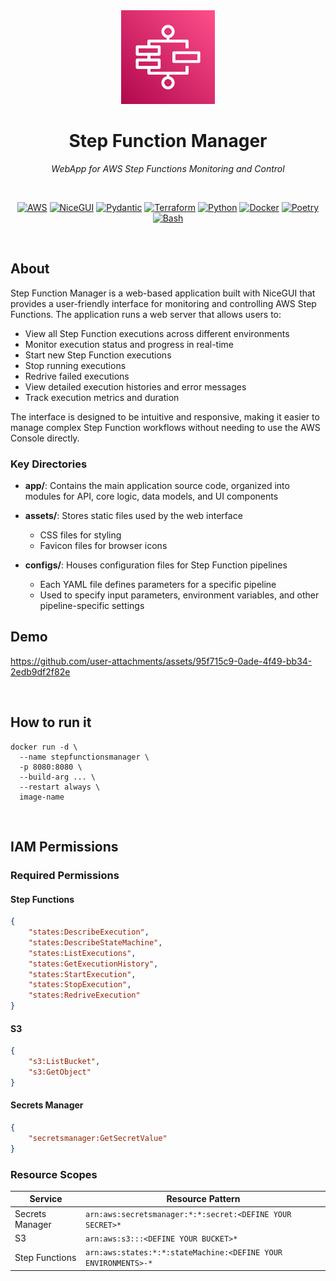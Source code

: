 <div align="center">
  <img src="docs/logo.svg" width="150px" alt="Logo">

  <h1>Step Function Manager</h1>
  
  <p><em>WebApp for AWS Step Functions Monitoring and Control</em></p>

  <br/>

  <p>
    <a href="#"><img src="https://img.shields.io/badge/AWS-232F3E?style=for-the-badge&logo=aws&logoColor=white" alt="AWS"></a>
    <a href="#"><img src="https://img.shields.io/badge/NiceGUI-3B82F6?style=for-the-badge&logo=python&logoColor=white" alt="NiceGUI"></a>
    <a href="#"><img src="https://img.shields.io/badge/Pydantic-E92063?style=for-the-badge&logo=Pydantic&logoColor=white" alt="Pydantic"></a>
    <a href="#"><img src="https://img.shields.io/badge/Terraform-7B42BC?style=for-the-badge&logo=Terraform&logoColor=white" alt="Terraform"></a>
    <a href="#"><img src="https://img.shields.io/badge/Python-3776AB?style=for-the-badge&logo=Python&logoColor=white" alt="Python"></a>
    <a href="#"><img src="https://img.shields.io/badge/Docker-2496ED?style=for-the-badge&logo=Docker&logoColor=white" alt="Docker"></a>
    <a href="#"><img src="https://img.shields.io/badge/Poetry-60A5FA?style=for-the-badge&logo=Poetry&logoColor=white" alt="Poetry"></a>
    <a href="#"><img src="https://img.shields.io/badge/GNU%20Bash-4EAA25?style=for-the-badge&logo=GNU-Bash&logoColor=white" alt="Bash"></a>
  </p>

  <br/>
  
</div>

<div>

## About

Step Function Manager is a web-based application built with NiceGUI that provides a user-friendly interface for monitoring and controlling AWS Step Functions. The application runs a web server that allows users to:

- View all Step Function executions across different environments
- Monitor execution status and progress in real-time
- Start new Step Function executions
- Stop running executions
- Redrive failed executions
- View detailed execution histories and error messages
- Track execution metrics and duration

The interface is designed to be intuitive and responsive, making it easier to manage complex Step Function workflows without needing to use the AWS Console directly.

</div>


<div>

### Key Directories

- **app/**: Contains the main application source code, organized into modules for API, core logic, data models, and UI components
  
- **assets/**: Stores static files used by the web interface
  - CSS files for styling
  - Favicon files for browser icons
  
- **configs/**: Houses configuration files for Step Function pipelines
  - Each YAML file defines parameters for a specific pipeline
  - Used to specify input parameters, environment variables, and other pipeline-specific settings
  
</div>

<div>

## Demo

https://github.com/user-attachments/assets/95f715c9-0ade-4f49-bb34-2edb9df2f82e


</div>

<br/>

<div>

## How to run it

```shell
docker run -d \
  --name stepfunctionsmanager \
  -p 8080:8080 \
  --build-arg ... \
  --restart always \
  image-name
```

</div>

<br/>

<div>

## IAM Permissions

### Required Permissions

#### Step Functions
```json
{
    "states:DescribeExecution",
    "states:DescribeStateMachine",
    "states:ListExecutions",
    "states:GetExecutionHistory",
    "states:StartExecution",
    "states:StopExecution",
    "states:RedriveExecution"
}
```

#### S3
```json
{
    "s3:ListBucket",
    "s3:GetObject"
}
```

#### Secrets Manager
```json
{
    "secretsmanager:GetSecretValue"
}
```

### Resource Scopes

| Service         | Resource Pattern                                               |
|-----------------|----------------------------------------------------------------|
| Secrets Manager | `arn:aws:secretsmanager:*:*:secret:<DEFINE YOUR SECRET>*`      |
| S3              | `arn:aws:s3:::<DEFINE YOUR BUCKET>*`                           |
| Step Functions  | `arn:aws:states:*:*:stateMachine:<DEFINE YOUR ENVIRONMENTS>-*` |

</div>
